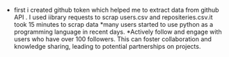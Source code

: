 * first i created github token which helped me to extract data from github API . I used iibrary requests to scrap users.csv and repositeries.csv.it took 15 minutes to scrap data
*many users started to use python as a programming language in recent days. 
*Actively follow and engage with users who have over 100 followers. This can foster collaboration and knowledge sharing, leading to potential partnerships on projects.
  
